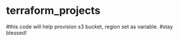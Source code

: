 # terraform_projects
#this code will help provision s3 bucket, region set as variable.
#stay blessed!
